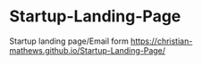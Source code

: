 # Startup-Landing-Page
Startup landing page/Email form
https://christian-mathews.github.io/Startup-Landing-Page/
